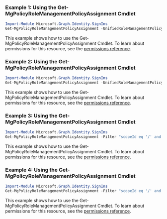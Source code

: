 ### Example 1: Using the Get-MgPolicyRoleManagementPolicyAssignment Cmdlet
```powershell
Import-Module Microsoft.Graph.Identity.SignIns
Get-MgPolicyRoleManagementPolicyAssignment -UnifiedRoleManagementPolicyAssignmentId $unifiedRoleManagementPolicyAssignmentId -ExpandProperty "policy(`$expand=rules)" 
```
This example shows how to use the Get-MgPolicyRoleManagementPolicyAssignment Cmdlet.
To learn about permissions for this resource, see the [permissions reference](/graph/permissions-reference).
### Example 2: Using the Get-MgPolicyRoleManagementPolicyAssignment Cmdlet
```powershell
Import-Module Microsoft.Graph.Identity.SignIns
Get-MgPolicyRoleManagementPolicyAssignment -UnifiedRoleManagementPolicyAssignmentId $unifiedRoleManagementPolicyAssignmentId
```
This example shows how to use the Get-MgPolicyRoleManagementPolicyAssignment Cmdlet.
To learn about permissions for this resource, see the [permissions reference](/graph/permissions-reference).
### Example 3: Using the Get-MgPolicyRoleManagementPolicyAssignment Cmdlet
```powershell
Import-Module Microsoft.Graph.Identity.SignIns
Get-MgPolicyRoleManagementPolicyAssignment -Filter "scopeId eq '/' and scopeType eq 'DirectoryRole' and roleDefinitionId eq '62e90394-69f5-4237-9190-012177145e10'" -ExpandProperty "policy(`$expand=rules)" 
```
This example shows how to use the Get-MgPolicyRoleManagementPolicyAssignment Cmdlet.
To learn about permissions for this resource, see the [permissions reference](/graph/permissions-reference).
### Example 4: Using the Get-MgPolicyRoleManagementPolicyAssignment Cmdlet
```powershell
Import-Module Microsoft.Graph.Identity.SignIns
Get-MgPolicyRoleManagementPolicyAssignment -Filter "scopeId eq '/' and scopeType eq 'Directory'" 
```
This example shows how to use the Get-MgPolicyRoleManagementPolicyAssignment Cmdlet.
To learn about permissions for this resource, see the [permissions reference](/graph/permissions-reference).
